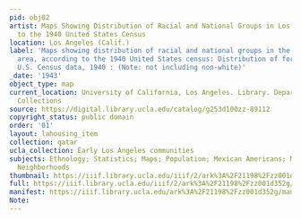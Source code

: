 ```yaml
---
pid: obj02
artist: Maps Showing Distribution of Racial and National Groups in Los Angeles, according
  to the 1940 United States Census
location: Los Angeles (Calif.)
label: 'Maps showing distribution of racial and national groups in the Los Angeles
  area, according to the 1940 United States census: Distribution of foreign born Mexicans,
  U.S. Census data, 1940 : (Note: not including non-white)'
_date: '1943'
object_type: map
current_location: University of California, Los Angeles. Library. Department of Special
  Collections
source: https://digital.library.ucla.edu/catalog/g253d100zz-89112
copyright_status: public domain
order: '01'
layout: lahousing_item
collection: qatar
ucla_collection: Early Los Angeles communities
subjects: Ethnology; Statistics; Maps; Population; Mexican Americans; Mexican American
  Neighborhoods
thumbnail: https://iiif.library.ucla.edu/iiif/2/ark%3A%2F21198%2Fzz001d352g/full/250,/0/default.jpg
full: https://iiif.library.ucla.edu/iiif/2/ark%3A%2F21198%2Fzz001d352g/full/full/0/default.jpg
manifest: https://iiif.library.ucla.edu/ark%3A%2F21198%2Fzz001d352g/manifest
Note: 
---
```

